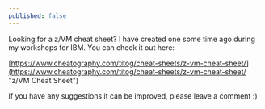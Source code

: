 ```yaml
---
published: false
---
```

Looking for a z/VM cheat sheet? I have created one some time ago during my workshops for IBM. You can check it out here:

[https://www.cheatography.com/titog/cheat-sheets/z-vm-cheat-sheet/](https://www.cheatography.com/titog/cheat-sheets/z-vm-cheat-sheet/ "z/VM Cheat Sheet")

If you have any suggestions it can be improved, please leave a comment :)
